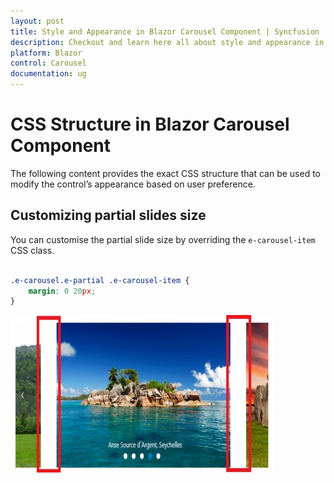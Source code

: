 ```yaml
---
layout: post
title: Style and Appearance in Blazor Carousel Component | Syncfusion
description: Checkout and learn here all about style and appearance in Syncfusion Blazor Carousel component and more.
platform: Blazor
control: Carousel
documentation: ug
---
```


# CSS Structure in Blazor Carousel Component

The following content provides the exact CSS structure that can be used to modify the control’s appearance based on user preference.

## Customizing partial slides size

You can customise the partial slide size by overriding the `e-carousel-item` CSS class.

```CSS

.e-carousel.e-partial .e-carousel-item {
    margin: 0 20px;
}

```

![Carousel](./images/partial-slide.jpg)
